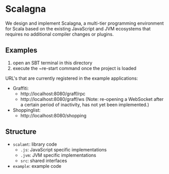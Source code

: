 # Scalagna

We design and implement Scalagna, a multi-tier programming environment for Scala
based on the existing JavaScript and JVM ecosystems that requires no additional
compiler changes or plugins.

## Examples

1. open an SBT terminal in this directory
2. execute the ~re-start command once the project is loaded

URL's that are currently registered in the example applications:

- Graffiti:
  - http://localhost:8080/graff/rpc
  - http://localhost:8080/graff/ws (Note: re-opening a WebSocket after a certain period of inactivity, has not yet been implemented.)
- Shoppinglist:
  - http://localhost:8080/shopping

## Structure

- ```scalamt```: library code
  - ```.js```: JavaScript specific implementations
  - ```.jvm```: JVM specific implementations
  - ```src```: shared interfaces
- ```example```: example code
